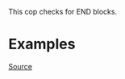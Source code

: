 
This cop checks for END blocks.

# Examples


[Source](http://www.rubydoc.info/gems/rubocop/RuboCop/Cop/Style/EndBlock)
